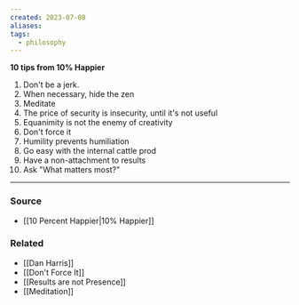 ```yaml
---
created: 2023-07-08
aliases: 
tags:
  - philosophy
---
```

**10 tips from 10% Happier**

1. Don't be a jerk.
2. When necessary, hide the zen
3. Meditate
4. The price of security is insecurity, until it's not useful
5. Equanimity is not the enemy of creativity
6. Don't force it
7. Humility prevents humiliation
8. Go easy with the internal cattle prod
9. Have a non-attachment to results
10. Ask "What matters most?"

****
### Source
- [[10 Percent Happier|10% Happier]]

### Related
- [[Dan Harris]]
- [[Don't Force It]]
- [[Results are not Presence]]
- [[Meditation]]